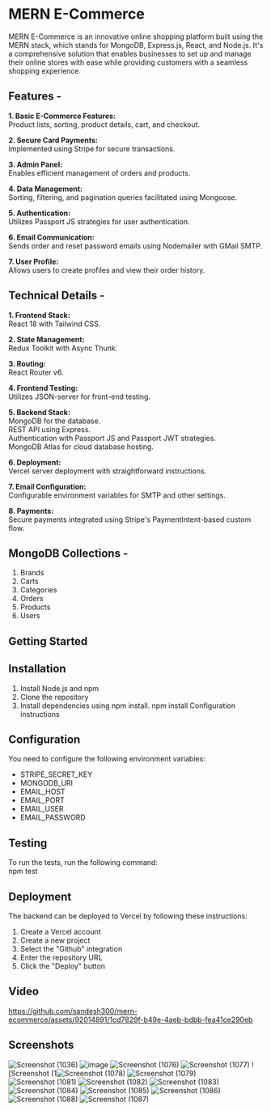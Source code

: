 # MERN E-Commerce 
MERN E-Commerce is an innovative online shopping platform built using the MERN stack, 
which stands for MongoDB, Express.js, React, and Node.js. It's a comprehensive solution 
that enables businesses to set up and manage their online stores with ease while providing 
customers with a seamless shopping experience. 

## Features -
**1. Basic E-Commerce Features:**  
Product lists, sorting, product details, cart, and checkout.   
   
**2. Secure Card Payments:**   
Implemented using Stripe for secure transactions.   

**3. Admin Panel:**    
Enables efficient management of orders and products.   

**4. Data Management:**      
Sorting, filtering, and pagination queries facilitated using Mongoose.   

**5. Authentication:**      
Utilizes Passport JS strategies for user authentication.   

**6. Email Communication:**      
Sends order and reset password emails using Nodemailer with GMail SMTP.   

**7. User Profile:**       
Allows users to create profiles and view their order history.   

## Technical Details -

**1. Frontend Stack:**   
React 18 with Tailwind CSS.   

**2. State Management:**   
Redux Toolkit with Async Thunk.   

**3. Routing:**    
React Router v6.   

**4. Frontend Testing:**  
Utilizes JSON-server for front-end testing.   

**5. Backend Stack:**    
MongoDB for the database.   
REST API using Express.   
Authentication with Passport JS and Passport JWT strategies.    
MongoDB Atlas for cloud database hosting.

**6. Deployment:**   
Vercel server deployment with straightforward instructions.

**7. Email Configuration:**      
Configurable environment variables for SMTP and other settings.

**8. Payments:**   
Secure payments integrated using Stripe's PaymentIntent-based custom flow.


## MongoDB Collections -
1. Brands
2. Carts
3. Categories
4. Orders
5. Products
6. Users

## Getting Started   
## Installation

1. Install Node.js and npm
2. Clone the repository
3. Install dependencies using npm install.
npm install
Configuration instructions

## Configuration
You need to configure the following environment variables:
* STRIPE_SECRET_KEY
* MONGODB_URI
* EMAIL_HOST
* EMAIL_PORT
* EMAIL_USER
* EMAIL_PASSWORD

## Testing
To run the tests, run the following command:   
npm test

## Deployment
The backend can be deployed to Vercel by following these instructions:
1. Create a Vercel account
2. Create a new project
3. Select the "Github" integration
4. Enter the repository URL
5. Click the "Deploy" button

## Video
https://github.com/sandesh300/mern-ecommerce/assets/92014891/1cd7829f-b49e-4aeb-bdbb-fea41ce290eb

## Screenshots
![Screenshot (1036)](https://github.com/sandesh300/React-Ecommerce/assets/92014891/e12604c2-134c-483b-8731-7b90b52c5910)
![image](https://github.com/sandesh300/React-Ecommerce/assets/92014891/aa4422a1-0524-4017-882d-956c15090886) 
![Screenshot (1076)](https://github.com/sandesh300/React-Ecommerce/assets/92014891/145394cd-2179-4d27-8b06-50794190b02c)
![Screenshot (1077)](https://github.com/sandesh300/React-Ecommerce/assets/92014891/e7f957cc-a8f3-40f3-98b2-66ef763425e4)
![Screenshot (1![Screenshot (1078)](https://github.com/sandesh300/React-Ecommerce/assets/92014891/732b00b8-fd71-474c-81ec-9611d6edf928)
![Screenshot (1079)](https://github.com/sandesh300/React-Ecommerce/assets/92014891/64c4f098-cad7-42c9-8b4c-3342fc7c095c)
![Screenshot (1081)](https://github.com/sandesh300/React-Ecommerce/assets/92014891/03c84db5-f9ec-496c-89d5-c59754fe255f)
![Screenshot (1082)](https://github.com/sandesh300/React-Ecommerce/assets/92014891/e73348f7-aeed-4352-8187-418e6883422c)
![Screenshot (1083)](https://github.com/sandesh300/React-Ecommerce/assets/92014891/74d90c8b-bb68-4f7f-8796-942c2ad12764)
![Screenshot (1084)](https://github.com/sandesh300/React-Ecommerce/assets/92014891/32c8d3da-5b75-47cd-b6ad-5f4f3e12f243)
![Screenshot (1085)](https://github.com/sandesh300/React-Ecommerce/assets/92014891/2d028db3-f0d2-49dd-945c-065aac0a4d41)
![Screenshot (1086)](https://github.com/sandesh300/React-Ecommerce/assets/92014891/24a131f5-fb9c-4973-94ac-0c00f3fd4c6f)
![Screenshot (1088)](https://github.com/sandesh300/React-Ecommerce/assets/92014891/5bc3eb45-c8e5-4982-96c8-f54b6de9958e)
![Screenshot (1087)](https://github.com/sandesh300/React-Ecommerce/assets/92014891/962b252e-aa6f-4107-9217-41db526eaf70)




